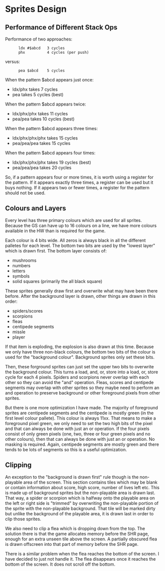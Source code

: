 #  Sprites Design

## Performance of Different Stack Ops

Performance of two approaches:
```
      ldx #$abcd   3 cycles
      phx          4 cycles (per push)
```

versus:
```
      pea $abcd    5 cycles
```

When the pattern $abcd appears just once:
  * ldx/phx takes 7 cycles
  * pea takes 5 cycles (best)

When the pattern $abcd appears twice:
  * ldx/phx/phx takes 11 cycles
  * pea/pea takes 10 cycles (best)

When the pattern $abcd appears three times:
  * ldx/phx/phx/phx takes 15 cycles
  * pea/pea/pea takes 15 cycles

When the pattern $abcd appears four times:
  * ldx/phx/phx/phx takes 19 cycles (best)
  * pea/pea/pea takes 20 cycles

So, if a pattern appears four or more times, it is worth using a register for the pattern.  If it appears exactly three times, a register can be used but it buys nothing.  If it appears two or fewer times, a register for the pattern should not be used.

## Colours and Layers

Every level has three primary colours which are used for all sprites.  Because the GS can have up to 16 colours on a line, we have more colours available in the HW than is required for the game.

Each colour is 4 bits wide.  All zeros is always black in all the different palletes for each level.  The bottom two bits are used by the "lowest layer" which is drawn first.  The bottom layer consists of:
   * mushrooms
   * numbers
   * letters
   * symbols
   * solid squares (primarily the all black square)
   
These sprites generally draw first and overwrite what may have been there before.  After the background layer is drawn, other things are drawn in this order:
  * spiders/scores
  * scorpions
  * fleas
  * centipede segments
  * missle
  * player

If that item is exploding, the explosion is also drawn at this time.  Because we only have three non-black colours, the bottom two bits of the colour is used for the "background colour".  Background sprites only set these bits.

Then, these forground sprites can just set the upper two bits to overwrite the background colour.  This turns a load, and, or, store into a load, or, store cycle for each 4 pixels.  Spiders and scorpions never overlap with each other so they can avoid the "and" operation.  Fleas, scores and centipede segments may overlap with other sprites so they maybe need to perform an and operation to preserve background or other foreground pixels from other sprites.

But there is one more optimization I have made.  The majority of foreground sprites are centipede segments and the centipede is mostly green (in the first level colour pallete).  This colour is always 11xx.  That means to make a foreground pixel green, we only need to set the two high bits of the pixel and that can always be done with just an or operation.  If the four pixels consist of only green pixels (one, two, three or four green pixels and no other colours), then that can always be done with just an or operation.  No masking is required.  Again, centipede segments are mostly green and there tends to be lots of segments so this is a useful optimization.

## Clipping

An exception to the "background is drawn first" rule though is the non-playable area of the screen.  This section contains tiles which may be blank or contain information about score, high score, number of lives left etc.  This is made up of background sprites but the non-playable area is drawn last.  That way, a spider or scorpion which is halfway onto the playable area on the left or right side is "trimmed" by overwriting the non-playable portion of the sprite with the non-playable background.  That tile will be marked dirty but unlike the background of the playable area, it is drawn last in order to clip those sprites.

We also need to clip a flea which is dropping down from the top.  The solution there is that the game allocates memory before the SHR page, enough for an extra unseen tile above the screen.  A partially obscured flea is drawn offscreen into that part of memory before the SHR page.

There is a similar problem when the flea reaches the bottom of the screen.  I have decided to just not handle it.  The flea disappears once it reaches the bottom of the screen.  It does not scroll off the bottom.
